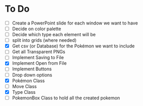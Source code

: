 # To Do

- [ ] Create a PowerPoint slide for each window we want to have
- [ ] Decide on color palette
- [ ] Decide which type each element will be
- [ ] split into grids (where needed)
- [x] Get csv (or Database) for the Pokémon we want to include
- [ ] Get all Transparent PNGs
- [ ] Implement Saving to File
- [x] Implement Open from File
- [ ] Implement Buttons
- [ ] Drop down options
- [x] Pokémon Class
- [ ] Move Class
- [x] Type Class
- [ ] PokemonBox Class to hold all the created pokemon
